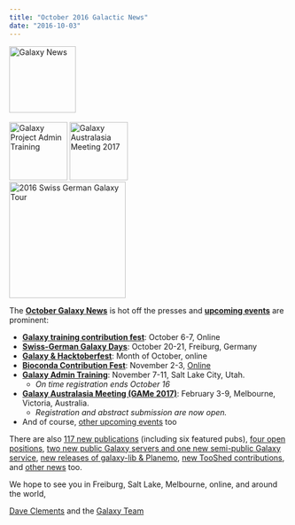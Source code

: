 ```yaml
---
title: "October 2016 Galactic News"
date: "2016-10-03"
---
```

<div class='right'>
<div class='right'><a href='/galaxy-updates/2016-10/'><img src="/images/galaxy-logos/GalaxyNews.png" alt="Galaxy News" width=120 /></a></div><br />
<a href='/galaxy-updates/2016-10/#galaxy-admin-training-november-7-11-salt-lake-city-utah'><img src="/images/logos/AdminTraining2016-500.png" alt="Galaxy Project Admin Training" width="105" /></a>
<a href='/galaxy-updates/2016-10/#galaxy-australasia-meeting-game-2017-registration--abstract-submission-are-open'><img src="/images/logos/GAMeLogo200.png" alt="Galaxy Australasia Meeting 2017" width="105" /></a><br />
<div class='right'><a href='/galaxy-updates/2016-10/#swiss-german-galaxy-days'><img src="/images/logos/SG2016T.V2_logo.png" alt="2016 Swiss German Galaxy Tour" width="210" /></a></div>
</div>

The **[October Galaxy News](/galaxy-updates/2016-10/)** is hot off the presses and **[upcoming events](/galaxy-updates/2016-10/#events)** are prominent:

* **[Galaxy training contribution fest](/galaxy-updates/2016-10/#galaxy-training-contribution-fest-6-7-october-online)**: October 6-7, Online
* **[Swiss-German Galaxy Days](/galaxy-updates/2016-10/#swiss-german-galaxy-days)**: October 20-21, Freiburg, Germany
* **[Galaxy & Hacktoberfest](/galaxy-updates/2016-10/#galaxy--hacktoberfest)**: Month of October, online
* **[Bioconda Contribution Fest](/galaxy-updates/2016-10/#conda-conda-conda)**: November 2-3, [Online](https://github.com/bioconda/bioconda-recipes/issues/2277)
* **[Galaxy Admin Training](/galaxy-updates/2016-10/#galaxy-admin-training-november-7-11-salt-lake-city-utah)**: November 7-11, Salt Lake City, Utah.
    * *On time registration ends October 16*
* **[Galaxy Australasia Meeting (GAMe 2017)](/galaxy-updates/2016-10/#galaxy-australasia-meeting-game-2017-registration--abstract-submission-are-open)**: February 3-9, Melbourne, Victoria, Australia.
    * *Registration and abstract submission are now open.*
* And of course, [other upcoming events](/galaxy-updates/2016-10/#other-upcoming-events) too

There are also [117 new publications](/galaxy-updates/2016-10/#new-publications) (including six featured pubs), [four open positions](/galaxy-updates/2016-10/#whos-hiring), [two new public Galaxy servers and one new semi-public Galaxy service](/galaxy-updates/2016-10/#public-galaxy-server-news), [new releases of galaxy-lib & Planemo](/galaxy-updates/2016-10/#releases), [new TooShed contributions](/galaxy-updates/2016-10/#toolshed-contributions), and [other news](/galaxy-updates/2016-10/#other-news) too.

We hope to see you in Freiburg, Salt Lake, Melbourne, online, and around the world,

[Dave Clements](/people/dave-clements/) and the [Galaxy Team](/galaxy-team/)
